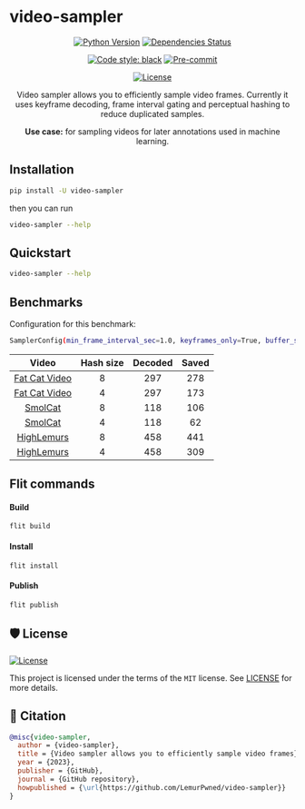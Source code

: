 # video-sampler

<div align="center">

[![Python Version](https://img.shields.io/pypi/pyversions/video-sampler.svg)](https://pypi.org/project/video-sampler/)
[![Dependencies Status](https://img.shields.io/badge/dependencies-up%20to%20date-brightgreen.svg)](https://github.com/LemurPwned/video-sampler/pulls?utf8=%E2%9C%93&q=is%3Apr%20author%3Aapp%2Fdependabot)

[![Code style: black](https://img.shields.io/badge/code%20style-black-000000.svg)](https://github.com/psf/black)
[![Pre-commit](https://img.shields.io/badge/pre--commit-enabled-brightgreen?logo=pre-commit&logoColor=white)](https://github.com/LemurPwned/video-sampler/blob/main/.pre-commit-config.yaml)

[![License](https://img.shields.io/github/license/LemurPwned/video-sampler)](https://github.com/LemurPwned/video-sampler/blob/main/LICENSE)

Video sampler allows you to efficiently sample video frames.
Currently it uses keyframe decoding, frame interval gating and perceptual hashing to reduce duplicated samples.

**Use case:** for sampling videos for later annotations used in machine learning.

</div>

## Installation

```bash
pip install -U video-sampler
```

then you can run

```bash
video-sampler --help
```

## Quickstart

```bash
video-sampler --help
```

## Benchmarks

Configuration for this benchmark:

```bash
SamplerConfig(min_frame_interval_sec=1.0, keyframes_only=True, buffer_size=10, hash_size=X, queue_wait=0.1, debug=True)
```

|                                    Video                                    | Hash size | Decoded | Saved |
| :-------------------------------------------------------------------------: | :-------: | :-----: | :---: |
| [Fat Cat Video](https://www.youtube.com/watch?v=kgrV3_g9rYY&ab_channel=BBC) |     8     |   297   |  278  |
| [Fat Cat Video](https://www.youtube.com/watch?v=kgrV3_g9rYY&ab_channel=BBC) |     4     |   297   |  173  |
|           [SmolCat](https://www.youtube.com/watch?v=W86cTIoMv2U)            |     8     |   118   |  106  |
|           [SmolCat](https://www.youtube.com/watch?v=W86cTIoMv2U)            |     4     |   118   |  62   |
|          [HighLemurs](https://www.youtube.com/watch?v=yYXoCHLqr4o)          |     8     |   458   |  441  |
|          [HighLemurs](https://www.youtube.com/watch?v=yYXoCHLqr4o)          |     4     |   458   |  309  |

## Flit commands

#### Build

```
flit build
```

#### Install

```
flit install
```

#### Publish

```
flit publish
```

## 🛡 License

[![License](https://img.shields.io/github/license/LemurPwned/video-sampler)](https://github.com/LemurPwned/video-sampler/blob/main/LICENSE)

This project is licensed under the terms of the `MIT` license. See [LICENSE](https://github.com/LemurPwned/video-sampler/blob/main/LICENSE) for more details.

## 📃 Citation

```bibtex
@misc{video-sampler,
  author = {video-sampler},
  title = {Video sampler allows you to efficiently sample video frames},
  year = {2023},
  publisher = {GitHub},
  journal = {GitHub repository},
  howpublished = {\url{https://github.com/LemurPwned/video-sampler}}
}
```
